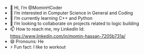 - 👋 Hi, I’m @MominHCoder
- 👀 I’m interested in Computer Science in General and Coding
- 🌱 I’m currently learning C++ and Python
- 💞️ I’m looking to collaborate on projects related to logic building
- 📫 How to reach me, my LinkedIn Id: https://www.linkedin.com/in/momin-hassan-7205b731a/
- 😄 Pronouns: He
- ⚡ Fun fact: I like to workout

<!---
MominHCoder/MominHCoder is a ✨ special ✨ repository because its `README.md` (this file) appears on your GitHub profile.
You can click the Preview link to take a look at your changes.
--->
